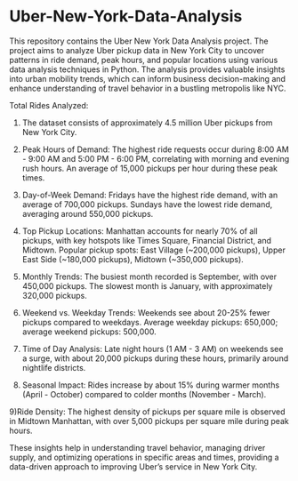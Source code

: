 # Uber-New-York-Data-Analysis
This repository contains the Uber New York Data Analysis project. The project aims to analyze Uber pickup data in New York City to uncover patterns in ride demand, peak hours, and popular locations using various data analysis techniques in Python. The analysis provides valuable insights into urban mobility trends, which can inform business decision-making and enhance understanding of travel behavior in a bustling metropolis like NYC. 




Total Rides Analyzed:

1) The dataset consists of approximately 4.5 million Uber pickups from New York City.

2) Peak Hours of Demand:
The highest ride requests occur during 8:00 AM - 9:00 AM and 5:00 PM - 6:00 PM, correlating with morning and evening rush hours.
An average of 15,000 pickups per hour during these peak times.

3) Day-of-Week Demand:
Fridays have the highest ride demand, with an average of 700,000 pickups.
Sundays have the lowest ride demand, averaging around 550,000 pickups.

4) Top Pickup Locations:
Manhattan accounts for nearly 70% of all pickups, with key hotspots like Times Square, Financial District, and Midtown.
Popular pickup spots: East Village (~200,000 pickups), Upper East Side (~180,000 pickups), Midtown (~350,000 pickups).

5) Monthly Trends:
The busiest month recorded is September, with over 450,000 pickups.
The slowest month is January, with approximately 320,000 pickups.

6) Weekend vs. Weekday Trends:
Weekends see about 20-25% fewer pickups compared to weekdays.
Average weekday pickups: 650,000; average weekend pickups: 500,000.

7) Time of Day Analysis:
Late night hours (1 AM - 3 AM) on weekends see a surge, with about 20,000 pickups during these hours, primarily around nightlife districts.

8) Seasonal Impact:
Rides increase by about 15% during warmer months (April - October) compared to colder months (November - March).

9)Ride Density:
The highest density of pickups per square mile is observed in Midtown Manhattan, with over 5,000 pickups per square mile during peak hours.

These insights help in understanding travel behavior, managing driver supply, and optimizing operations in specific areas and times, providing a data-driven approach to improving Uber’s service in New York City.
